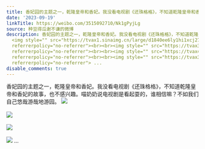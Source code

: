 ```yaml
---
title: 香妃园的主题之一，乾隆皇帝和香妃。我没看电视剧《还珠格格》，不知道乾隆皇帝和香妃的故事，也不感兴趣。喵奶奶说电视剧是看起耍的，谁相信嘛？不如我们自己悠...
date: '2023-09-19'
linkTitle: https://weibo.com/3515092710/Nk1gPyjLg
source: 种豆得瓜谢不谦的微博
description: 香妃园的主题之一，乾隆皇帝和香妃。我没看电视剧《还珠格格》，不知道乾隆皇帝和香妃的故事，也不感兴趣。喵奶奶说电视剧是看起耍的，谁相信嘛？不如我们自己悠哉游哉地游园。
  <img style="" src="https://tvax1.sinaimg.cn/large/d1840ee6ly1hi1xcj27ndj23342bcqv7.jpg"
  referrerpolicy="no-referrer"><br><br><img style="" src="https://tvax3.sinaimg.cn/large/d1840ee6ly1hi1y79o5d5j23342bcnpf.jpg"
  referrerpolicy="no-referrer"><br><br><img style="" src="https://tvax4.sinaimg.cn/large/d1840ee6ly1hi1xgp46vej22bc334npf.jpg"
  referrerpolicy="no-referrer"><br><br><img style="" src="https://tvax3.sinaimg.cn/large/d1840ee6ly1hi1xsygrksj20u018s79c.jpg"
  referrerpolicy="no-referrer"> ...
disable_comments: true
---
```

香妃园的主题之一，乾隆皇帝和香妃。我没看电视剧《还珠格格》，不知道乾隆皇帝和香妃的故事，也不感兴趣。喵奶奶说电视剧是看起耍的，谁相信嘛？不如我们自己悠哉游哉地游园。 <img style="" src="https://tvax1.sinaimg.cn/large/d1840ee6ly1hi1xcj27ndj23342bcqv7.jpg" referrerpolicy="no-referrer"><br><br><img style="" src="https://tvax3.sinaimg.cn/large/d1840ee6ly1hi1y79o5d5j23342bcnpf.jpg" referrerpolicy="no-referrer"><br><br><img style="" src="https://tvax4.sinaimg.cn/large/d1840ee6ly1hi1xgp46vej22bc334npf.jpg" referrerpolicy="no-referrer"><br><br><img style="" src="https://tvax3.sinaimg.cn/large/d1840ee6ly1hi1xsygrksj20u018s79c.jpg" referrerpolicy="no-referrer"> ...